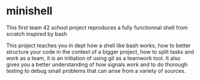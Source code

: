 # minishell

This first team 42 school project reproduces a fully functionnal shell from scratch inspired by bash

This project teaches you in dept how a shell like bash works, how to better structure your code in the context
of a bigger project, how to split tasks and work as a team, it is an initiation of using git as a teamwork tool.
It also gives you a better understanding of how signals work and to do thorough testing to debug small problems
that can arise from a variety of sources.
